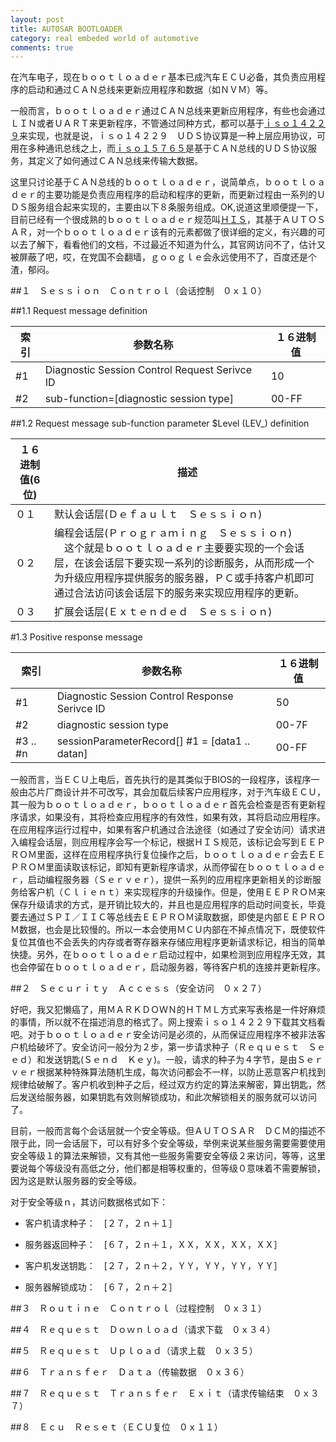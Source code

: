 ```yaml
---
layout: post
title: AUTOSAR BOOTLOADER
category: real embeded world of automotive
comments: true
---
```


在汽车电子，现在ｂｏｏｔｌｏａｄｅｒ基本已成汽车ＥＣＵ必备，其负责应用程序的启动和通过ＣＡＮ总线来更新应用程序和数据（如ＮＶＭ）等。

一般而言，ｂｏｏｔｌｏａｄｅｒ通过ＣＡＮ总线来更新应用程序，有些也会通过ＬＩＮ或者ＵＡＲＴ来更新程序，不管通过同种方式，都可以基于[ｉｓｏ１４２２９](https://en.wikipedia.org/wiki/Unified_Diagnostic_Services)来实现，也就是说，ｉｓｏ１４２２９　ＵＤＳ协议算是一种上层应用协议，可用在多种通讯总线之上，而[ｉｓｏ１５７６５](https://en.wikipedia.org/wiki/ISO_15765-2)是基于ＣＡＮ总线的ＵＤＳ协议服务，其定义了如何通过ＣＡＮ总线来传输大数据。

这里只讨论基于ＣＡＮ总线的ｂｏｏｔｌｏａｄｅｒ，说简单点，ｂｏｏｔｌｏａｄｅｒ的主要功能是负责应用程序的启动和程序的更新，而更新过程由一系列的ＵＤＳ服务组合起来实现的，主要由以下８条服务组成。OK,说道这里顺便提一下，目前已经有一个很成熟的ｂｏｏｔｌｏａｄｅｒ规范叫[ＨＩＳ](http://portal.automotive-his.de)，其基于ＡＵＴＯＳＡＲ，对一个ｂｏｏｔｌｏａｄｅｒ该有的元素都做了很详细的定义，有兴趣的可以去了解下，看看他们的文档，不过最近不知道为什么，其官网访问不了，估计又被屏蔽了吧，哎，在党国不会翻墙，ｇｏｏｇｌｅ会永远使用不了，百度还是个渣，郁闷。

##１　Ｓｅｓｓｉｏｎ　Ｃｏｎｔｒｏｌ（会话控制　０ｘ１０）

##1.1 Request message definition

<table>
  <thead>
    <tr>
      <th>索引</th>
      <th>参数名称</th>
      <th>１６进制值</th>
    </tr>
  </thead>
  <tbody>
    <tr>
      <td>#1</td>
      <td>Diagnostic Session Control Request Serivce ID</td>
      <td>10</td>
    </tr>
    <tr>
      <td>#2</td>
      <td>sub-function=[diagnostic session type]</td>
      <td>00-FF</td>
    </tr>
  </tbody>
</table>

##1.2 Request message sub-function parameter $Level (LEV_) definition

<table>
  <thead>
    <tr>
      <th>１６进制值(6位)</th>
      <th>描述</th>
    </tr>
  </thead>
  <tbody>
    <tr>
      <td>０１</td>
      <td>默认会话层(Ｄｅｆａｕｌｔ　Ｓｅｓｓｉｏｎ)</td>
    </tr>
    <tr>
      <td>０２</td>
      <td>编程会话层(Ｐｒｏｇｒａｍｉｎｇ　Ｓｅｓｓｉｏｎ)<br>　这个就是ｂｏｏｔｌｏａｄｅｒ主要要实现的一个会话层，在该会话层下要实现一系列的诊断服务，从而形成一个为升级应用程序提供服务的服务器，ＰＣ或手持客户机即可通过合法访问该会话层下的服务来实现应用程序的更新。<br></td>
    </tr>
    <tr>
      <td>０３</td>
      <td>扩展会话层(Ｅｘｔｅｎｄｅｄ　Ｓｅｓｓｉｏｎ)</td>
    </tr>
  </tbody>
</table>

#1.3 Positive response message

<table>
  <thead>
    <tr>
      <th>索引</th>
      <th>参数名称</th>
      <th>１６进制值</th>
    </tr>
  </thead>
  <tbody>
    <tr>
      <td>#1</td>
      <td>Diagnostic Session Control Response Serivce ID</td>
      <td>50</td>
    </tr>
    <tr>
      <td>#2</td>
      <td>diagnostic session type</td>
      <td>00-7F</td>
    </tr>
    <tr>
      <td>#3 .. #n</td>
      <td>sessionParameterRecord[] #1 = [data1 .. datan]</td>
      <td>00-FF</td>
    </tr>
  </tbody>
</table>

一般而言，当ＥＣＵ上电后，首先执行的是其类似于BIOS的一段程序，该程序一般由芯片厂商设计并不可改写，其会加载后续客户应用程序，对于汽车级ＥＣＵ，其一般为ｂｏｏｔｌｏａｄｅｒ，ｂｏｏｔｌｏａｄｅｒ首先会检查是否有更新程序请求，如果没有，其将检查应用程序的有效性，如果有效，其将启动应用程序。在应用程序运行过程中，如果有客户机通过合法途径（如通过了安全访问）请求进入编程会话层，则应用程序会写一个标记，根据ＨＩＳ规范，该标记会写到ＥＥＰＲＯＭ里面，这样在应用程序执行复位操作之后，ｂｏｏｔｌｏａｄｅｒ会去ＥＥＰＲＯＭ里面读取该标记，即知有更新程序请求，从而停留在ｂｏｏｔｌｏａｄｅｒ，启动编程服务器（Ｓｅｒｖｅｒ），提供一系列的应用程序更新相关的诊断服务给客户机（Ｃｌｉｅｎｔ）来实现程序的升级操作。但是，使用ＥＥＰＲＯＭ来保存升级请求的方式，是开销比较大的，并且也是应用程序的启动时间变长，毕竟要去通过ＳＰＩ／ＩＩＣ等总线去ＥＥＰＲＯＭ读取数据，即使是内部ＥＥＰＲＯＭ数据，也会是比较慢的。所以一本会使用ＭＣＵ内部在不掉点情况下，既使软件复位其值也不会丢失的内存或者寄存器来存储应用程序更新请求标记，相当的简单快捷。另外，在ｂｏｏｔｌｏａｄｅｒ启动过程中，如果检测到应用程序无效，其也会停留在ｂｏｏｔｌｏａｄｅｒ，启动服务器，等待客户机的连接并更新程序。

##２　Ｓｅｃｕｒｉｔｙ　Ａｃｃｅｓｓ（安全访问　０ｘ２７）

好吧，我又犯懒癌了，用ＭＡＲＫＤＯＷＮ的ＨＴＭＬ方式来写表格是一件好麻烦的事情，所以就不在描述消息的格式了。网上搜索ｉｓｏ１４２２９下载其文档看吧。对于ｂｏｏｔｌｏａｄｅｒ安全访问是必须的，从而保证应用程序不被非法客户机给破坏了。安全访问一般分为２步，第一步请求种子（Ｒｅｑｕｅｓｔ　Ｓｅｅｄ）和发送钥匙(Ｓｅｎｄ　Ｋｅｙ)。一般，请求的种子为４字节，是由Ｓｅｒｖｅｒ根据某种特殊算法随机生成，每次访问都会不一样，以防止恶意客户机找到规律给破解了。客户机收到种子之后，经过双方约定的算法来解密，算出钥匙，然后发送给服务器，如果钥匙有效则解锁成功，和此次解锁相关的服务就可以访问了。

目前，一般而言每个会话层就一个安全等级。但ＡＵＴＯＳＡＲ　ＤＣＭ的描述不限于此，同一会话层下，可以有好多个安全等级，举例来说某些服务需要需要使用安全等级１的算法来解锁，又有其他一些服务需要安全等级２来访问，等等，这里要说每个等级没有高低之分，他们都是相等权重的，但等级０意味着不需要解锁，因为这是默认服务器的安全等级。

对于安全等级ｎ，其访问数据格式如下：

* 客户机请求种子：　[２７，２ｎ＋１］

* 服务器返回种子：　[６７，２ｎ＋１，ＸＸ，ＸＸ，ＸＸ，ＸＸ］

* 客户机发送钥匙：　[２７，２ｎ＋２，ＹＹ，ＹＹ，ＹＹ，ＹＹ］

* 服务器解锁成功：　[６７，２ｎ＋２］

##３　Ｒｏｕｔｉｎｅ　Ｃｏｎｔｒｏｌ（过程控制　０ｘ３１）

##４　Ｒｅｑｕｅｓｔ　Ｄｏｗｎｌｏａｄ（请求下载　０ｘ３４）

##５　Ｒｅｑｕｅｓｔ　Ｕｐｌｏａｄ（请求上载　０ｘ３５）

##６　Ｔｒａｎｓｆｅｒ　Ｄａｔａ（传输数据　０ｘ３６）

##７　Ｒｅｑｕｅｓｔ　Ｔｒａｎｓｆｅｒ　Ｅｘｉｔ（请求传输结束　０ｘ３７）

##８　Ｅｃｕ　Ｒｅｓｅｔ（ＥＣＵ复位　０ｘ１１）